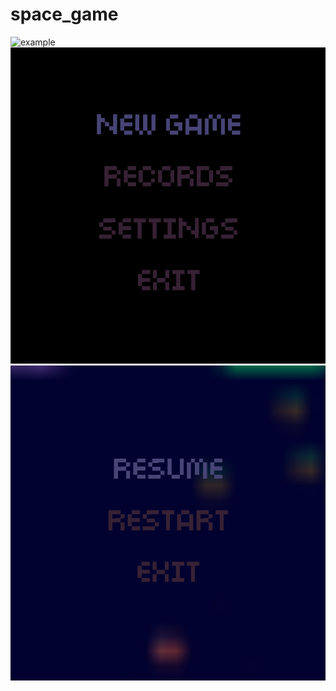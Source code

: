 # space_game
![example](game/assets/samples/sample1.gif)
![mainmunu](game/assets/samples/mainmenu.png)
![pausemunu](game/assets/samples/pausemenu.png)
